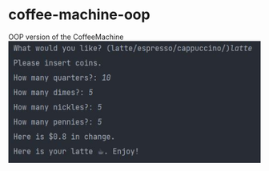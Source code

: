 # coffee-machine-oop
OOP version of the CoffeeMachine
![Coffee Machine](coffee.jpg "Coffee Machine")
